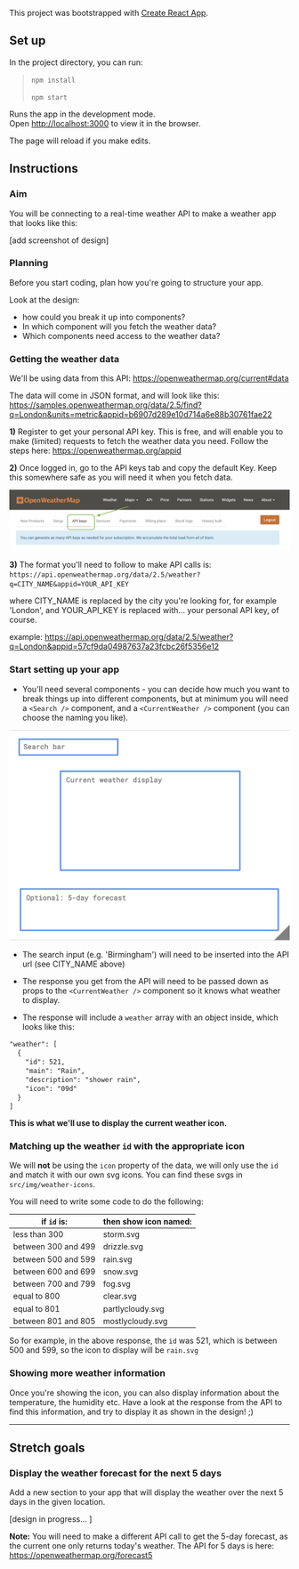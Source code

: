 This project was bootstrapped with [Create React App](https://github.com/facebook/create-react-app).

## Set up

In the project directory, you can run:
> `npm install`
> 
> `npm start`

Runs the app in the development mode.<br>
Open [http://localhost:3000](http://localhost:3000) to view it in the browser.

The page will reload if you make edits.<br>

## Instructions

### Aim

You will be connecting to a real-time weather API to make a weather app that looks like this:

[add screenshot of design]

### Planning

Before you start coding, plan how you're going to structure your app. 

Look at the design:
- how could you break it up into components? 
- In which component will you fetch the weather data? 
- Which components need access to the weather data?


### Getting the weather data

We'll be using data from this API: https://openweathermap.org/current#data

The data will come in JSON format, and will look like this: https://samples.openweathermap.org/data/2.5/find?q=London&units=metric&appid=b6907d289e10d714a6e88b30761fae22

**1)** Register to get your personal API key. This is free, and will enable you to make (limited) requests to fetch the weather data you need. Follow the steps here: https://openweathermap.org/appid

**2)** Once logged in, go to the API keys tab and copy the default Key. Keep this somewhere safe as you will need it when you fetch data.

![api key](src/img/instructions/api-key.png)

**3)** The format you'll need to follow to make API calls is:
`https://api.openweathermap.org/data/2.5/weather?q=CITY_NAME&appid=YOUR_API_KEY`

where CITY_NAME is replaced by the city you're looking for, for example 'London', and YOUR_API_KEY is replaced with... your personal API key, of course.

example: https://api.openweathermap.org/data/2.5/weather?q=London&appid=57cf9da04987637a23fcbc26f5356e12

### Start setting up your app

- You'll need several components - you can decide how much you want to break things up into different components, but at minimum you will need a `<Search />` component, and a `<CurrentWeather />` component (you can choose the naming you like).

![wireframe](src/img/instructions/wireframe.png)


- The search input (e.g. 'Birmingham') will need to be inserted into the API url (see CITY_NAME above)

- The response you get from the API will need to be passed down as props to the `<CurrentWeather />` component so it knows what weather to display. 

- The response will include a `weather` array with an object inside, which looks like this:

```
"weather": [
  {
    "id": 521,
    "main": "Rain",
    "description": "shower rain",
    "icon": "09d"
  }
]
```
**This is what we'll use to display the current weather icon.**

### Matching up the weather `id` with the appropriate icon

We will **not** be using the `icon` property of the data, we will only use the `id` and match it with our own svg icons. You can find these svgs in `src/img/weather-icons`.

You will need to write some code to do the following:

| if `id` is:         | then show icon named: |
|---------------------|-----------------------|
| less than 300       | storm.svg             |
| between 300 and 499 | drizzle.svg           |
| between 500 and 599 | rain.svg              |
| between 600 and 699 | snow.svg              |
| between 700 and 799 | fog.svg               |
| equal to 800        | clear.svg             |
| equal to 801        | partlycloudy.svg      |
| between 801 and 805 | mostlycloudy.svg      |

So for example, in the above response, the `id` was 521, which is between 500 and 599, so the icon to display will be `rain.svg`

### Showing more weather information

Once you're showing the icon, you can also display information about the temperature, the humidity etc. 
Have a look at the response from the API to find this information, and try to display it as shown in the design! ;)

___________

## Stretch goals

### Display the weather forecast for the next 5 days

Add a new section to your app that will display the weather over the next 5 days in the given location.

[design in progress... ]

**Note:** You will need to make a different API call to get the 5-day forecast, as the current one only returns today's weather. The API for 5 days is here: https://openweathermap.org/forecast5

